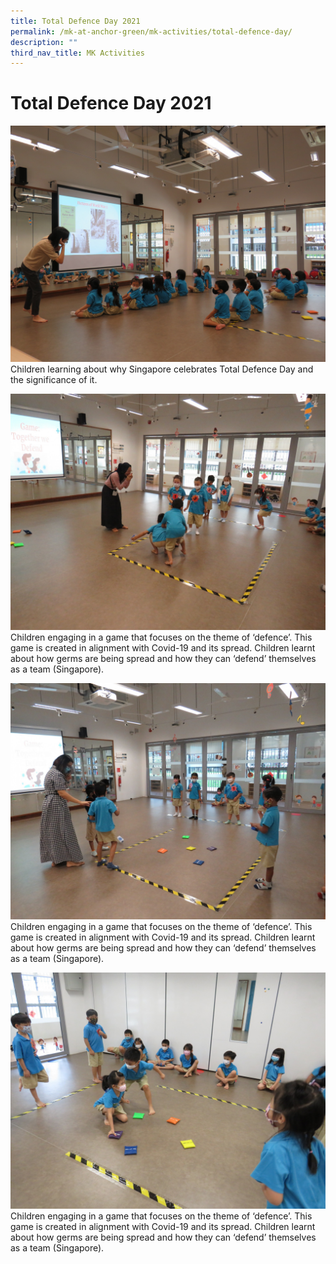 ```yaml
---
title: Total Defence Day 2021
permalink: /mk-at-anchor-green/mk-activities/total-defence-day/
description: ""
third_nav_title: MK Activities
---
```

# Total Defence Day 2021

![Children learning about why Singapore celebrates Total Defence Day and the significance of it.](/images/MK/2021/TDD%202021/tdd1.jpg)
Children learning about why Singapore celebrates Total Defence Day and the significance of it.

![Children engaging in a game that focuses on the theme of ‘defence’.](/images/MK/2021/TDD%202021/tdd2.jpg)
Children engaging in a game that focuses on the theme of ‘defence’. This game is created in alignment with Covid-19 and its spread. Children learnt about how germs are being spread and how they can ‘defend’ themselves as a team (Singapore).

![Children engaging in a game that focuses on the theme of ‘defence’.](/images/MK/2021/TDD%202021/tdd3.jpg)
Children engaging in a game that focuses on the theme of ‘defence’. This game is created in alignment with Covid-19 and its spread. Children learnt about how germs are being spread and how they can ‘defend’ themselves as a team (Singapore).

![Children engaging in a game that focuses on the theme of ‘defence’.](/images/MK/2021/TDD%202021/tdd4.jpg)
Children engaging in a game that focuses on the theme of ‘defence’. This game is created in alignment with Covid-19 and its spread. Children learnt about how germs are being spread and how they can ‘defend’ themselves as a team (Singapore).